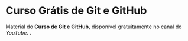 # Curso Grátis de Git e GitHub
Material do **Curso de Git e GitHub**, disponível gratuitamente no canal do *YouTube*.
.
